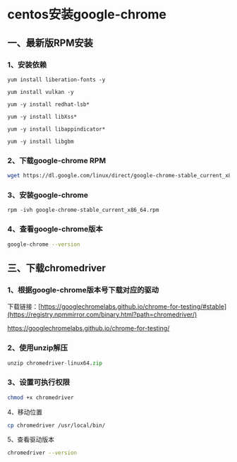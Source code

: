 # centos安装google-chrome

## 一、最新版RPM安装

### 1、安装依赖

```cobol
yum install liberation-fonts -y

yum install vulkan -y

yum -y install redhat-lsb*

yum -y install libXss*

yum -y install libappindicator*

yum -y install libgbm
```

 

### 2、下载google-chrome RPM

```bash
wget https://dl.google.com/linux/direct/google-chrome-stable_current_x86_64.rpm
```

### 3、安装google-chrome

```cobol
rpm -ivh google-chrome-stable_current_x86_64.rpm
```

### 4、查看google-chrome版本

```bash
google-chrome --version
```

## 三、下载chromedriver

### 1、根据google-chrome版本号下载对应的驱动

下载链接：[https://googlechromelabs.github.io/chrome-for-testing/#stable](https://registry.npmmirror.com/binary.html?path=chromedriver/)

https://googlechromelabs.github.io/chrome-for-testing/

### 2、使用unzip解压

```python
unzip chromedriver-linux64.zip
```

### 3、设置可执行权限

```perl
chmod +x chromedriver
```

4、移动位置

~~~bash
cp chromedriver /usr/local/bin/
~~~

5、查看驱动版本

~~~bash
chromedriver --version
~~~

